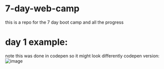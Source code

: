 # 7-day-web-camp
this is a repo for the 7 day boot camp and all the progress

# day 1 example: 
note this was done in codepen so it might look differently
codepen version: 
![image](https://user-images.githubusercontent.com/92415264/172485878-1dce176c-ccbc-4397-9619-530c8076abfa.png)
